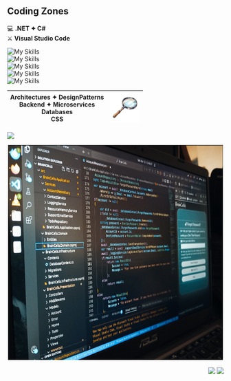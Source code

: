 ## Coding Zones
💻 **.NET ✦ C#**<br />
⚔️ **Visual Studio Code**

![My Skills](https://go-skill-icons.vercel.app/api/icons?i=linux,ubuntu,bash&theme=dark)
<br />
![My Skills](https://go-skill-icons.vercel.app/api/icons?i=vscode,dotnet,cs,visualstudio&theme=dark)
<br />
![My Skills](https://go-skill-icons.vercel.app/api/icons?i=git,github&theme=dark)
<br />
![My Skills](https://go-skill-icons.vercel.app/api/icons?i=sqlserver,docker,postman,api,blazor&theme=dark)
<br />
![My Skills](https://go-skill-icons.vercel.app/api/icons?i=html,css&theme=dark)

| **Architectures ✦ DesignPatterns**<br>**Backend ✦ Microservices**<br>**Databases**<br>**CSS** | <img src="https://github.com/fault3r/fault3r/blob/main/explore.png?raw=true" alt="explore" width="70" height="70"> |
|:---:|:---:|

<img align="center" src="https://github-readme-stats.vercel.app/api/top-langs/?username=fault3r&layout=compact&theme=apprentice&hide_border=true&hide=javascript,html" />

<p align="center">
  <img src="https://github.com/fault3r/fault3r/blob/main/vDesktop.png?raw=true" alt="MyDesktop" width="500" height="500" />
</p>

<p align="right">
  <a href="mailto:hamed.damaavandi@gmail.com"><img src="https://go-skill-icons.vercel.app/api/icons?i=gmail&theme=dark" /></a>
  <a href="https://www.instagram.com/hamed.damaavandi/"><img src="https://go-skill-icons.vercel.app/api/icons?i=instagram&theme=dark" /></a>
</p>
